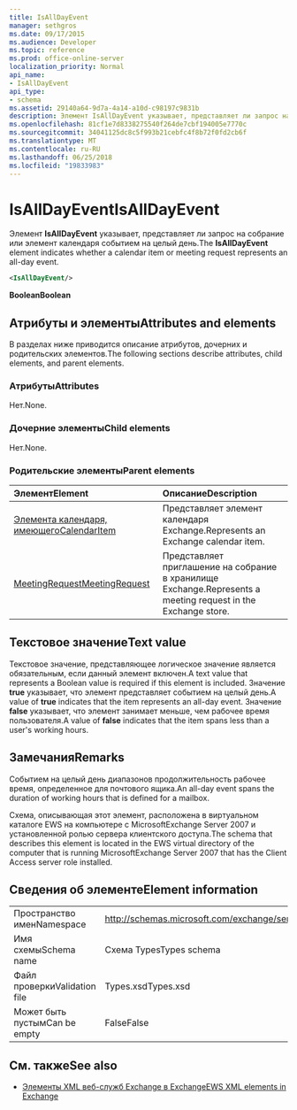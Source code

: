 ```yaml
---
title: IsAllDayEvent
manager: sethgros
ms.date: 09/17/2015
ms.audience: Developer
ms.topic: reference
ms.prod: office-online-server
localization_priority: Normal
api_name:
- IsAllDayEvent
api_type:
- schema
ms.assetid: 29140a64-9d7a-4a14-a10d-c98197c9831b
description: Элемент IsAllDayEvent указывает, представляет ли запрос на собрание или элемент календаря событием на целый день.
ms.openlocfilehash: 81cf1e7d8338275540f264de7cbf194005e7770c
ms.sourcegitcommit: 34041125dc8c5f993b21cebfc4f8b72f0fd2cb6f
ms.translationtype: MT
ms.contentlocale: ru-RU
ms.lasthandoff: 06/25/2018
ms.locfileid: "19833983"
---
```

# <a name="isalldayevent"></a><span data-ttu-id="da813-103">IsAllDayEvent</span><span class="sxs-lookup"><span data-stu-id="da813-103">IsAllDayEvent</span></span>

<span data-ttu-id="da813-104">Элемент **IsAllDayEvent** указывает, представляет ли запрос на собрание или элемент календаря событием на целый день.</span><span class="sxs-lookup"><span data-stu-id="da813-104">The **IsAllDayEvent** element indicates whether a calendar item or meeting request represents an all-day event.</span></span> 
  
```xml
<IsAllDayEvent/>
```

 <span data-ttu-id="da813-105">**Boolean**</span><span class="sxs-lookup"><span data-stu-id="da813-105">**Boolean**</span></span>
## <a name="attributes-and-elements"></a><span data-ttu-id="da813-106">Атрибуты и элементы</span><span class="sxs-lookup"><span data-stu-id="da813-106">Attributes and elements</span></span>

<span data-ttu-id="da813-107">В разделах ниже приводится описание атрибутов, дочерних и родительских элементов.</span><span class="sxs-lookup"><span data-stu-id="da813-107">The following sections describe attributes, child elements, and parent elements.</span></span>
  
### <a name="attributes"></a><span data-ttu-id="da813-108">Атрибуты</span><span class="sxs-lookup"><span data-stu-id="da813-108">Attributes</span></span>

<span data-ttu-id="da813-109">Нет.</span><span class="sxs-lookup"><span data-stu-id="da813-109">None.</span></span>
  
### <a name="child-elements"></a><span data-ttu-id="da813-110">Дочерние элементы</span><span class="sxs-lookup"><span data-stu-id="da813-110">Child elements</span></span>

<span data-ttu-id="da813-111">Нет.</span><span class="sxs-lookup"><span data-stu-id="da813-111">None.</span></span>
  
### <a name="parent-elements"></a><span data-ttu-id="da813-112">Родительские элементы</span><span class="sxs-lookup"><span data-stu-id="da813-112">Parent elements</span></span>

|<span data-ttu-id="da813-113">**Элемент**</span><span class="sxs-lookup"><span data-stu-id="da813-113">**Element**</span></span>|<span data-ttu-id="da813-114">**Описание**</span><span class="sxs-lookup"><span data-stu-id="da813-114">**Description**</span></span>|
|:-----|:-----|
|[<span data-ttu-id="da813-115">Элемента календаря, имеющего</span><span class="sxs-lookup"><span data-stu-id="da813-115">CalendarItem</span></span>](calendaritem.md) <br/> |<span data-ttu-id="da813-116">Представляет элемент календаря Exchange.</span><span class="sxs-lookup"><span data-stu-id="da813-116">Represents an Exchange calendar item.</span></span>  <br/> |
|[<span data-ttu-id="da813-117">MeetingRequest</span><span class="sxs-lookup"><span data-stu-id="da813-117">MeetingRequest</span></span>](meetingrequest.md) <br/> |<span data-ttu-id="da813-118">Представляет приглашение на собрание в хранилище Exchange.</span><span class="sxs-lookup"><span data-stu-id="da813-118">Represents a meeting request in the Exchange store.</span></span>  <br/> |
   
## <a name="text-value"></a><span data-ttu-id="da813-119">Текстовое значение</span><span class="sxs-lookup"><span data-stu-id="da813-119">Text value</span></span>

<span data-ttu-id="da813-120">Текстовое значение, представляющее логическое значение является обязательным, если данный элемент включен.</span><span class="sxs-lookup"><span data-stu-id="da813-120">A text value that represents a Boolean value is required if this element is included.</span></span> <span data-ttu-id="da813-121">Значение **true** указывает, что элемент представляет событием на целый день.</span><span class="sxs-lookup"><span data-stu-id="da813-121">A value of **true** indicates that the item represents an all-day event.</span></span> <span data-ttu-id="da813-122">Значение **false** указывает, что элемент занимает меньше, чем рабочее время пользователя.</span><span class="sxs-lookup"><span data-stu-id="da813-122">A value of **false** indicates that the item spans less than a user's working hours.</span></span> 
  
## <a name="remarks"></a><span data-ttu-id="da813-123">Замечания</span><span class="sxs-lookup"><span data-stu-id="da813-123">Remarks</span></span>

<span data-ttu-id="da813-124">Событием на целый день диапазонов продолжительность рабочее время, определенное для почтового ящика.</span><span class="sxs-lookup"><span data-stu-id="da813-124">An all-day event spans the duration of working hours that is defined for a mailbox.</span></span>
  
<span data-ttu-id="da813-125">Схема, описывающая этот элемент, расположена в виртуальном каталоге EWS на компьютере с MicrosoftExchange Server 2007 и установленной ролью сервера клиентского доступа.</span><span class="sxs-lookup"><span data-stu-id="da813-125">The schema that describes this element is located in the EWS virtual directory of the computer that is running MicrosoftExchange Server 2007 that has the Client Access server role installed.</span></span>
  
## <a name="element-information"></a><span data-ttu-id="da813-126">Сведения об элементе</span><span class="sxs-lookup"><span data-stu-id="da813-126">Element information</span></span>

|||
|:-----|:-----|
|<span data-ttu-id="da813-127">Пространство имен</span><span class="sxs-lookup"><span data-stu-id="da813-127">Namespace</span></span>  <br/> |http://schemas.microsoft.com/exchange/services/2006/types  <br/> |
|<span data-ttu-id="da813-128">Имя схемы</span><span class="sxs-lookup"><span data-stu-id="da813-128">Schema name</span></span>  <br/> |<span data-ttu-id="da813-129">Схема Types</span><span class="sxs-lookup"><span data-stu-id="da813-129">Types schema</span></span>  <br/> |
|<span data-ttu-id="da813-130">Файл проверки</span><span class="sxs-lookup"><span data-stu-id="da813-130">Validation file</span></span>  <br/> |<span data-ttu-id="da813-131">Types.xsd</span><span class="sxs-lookup"><span data-stu-id="da813-131">Types.xsd</span></span>  <br/> |
|<span data-ttu-id="da813-132">Может быть пустым</span><span class="sxs-lookup"><span data-stu-id="da813-132">Can be empty</span></span>  <br/> |<span data-ttu-id="da813-133">False</span><span class="sxs-lookup"><span data-stu-id="da813-133">False</span></span>  <br/> |
   
## <a name="see-also"></a><span data-ttu-id="da813-134">См. также</span><span class="sxs-lookup"><span data-stu-id="da813-134">See also</span></span>



- [<span data-ttu-id="da813-135">Элементы XML веб-служб Exchange в Exchange</span><span class="sxs-lookup"><span data-stu-id="da813-135">EWS XML elements in Exchange</span></span>](ews-xml-elements-in-exchange.md)

